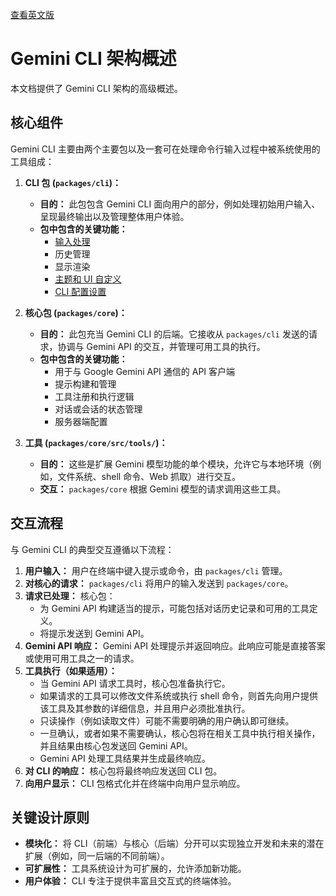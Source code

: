 [查看英文版](https://github.com/google-gemini/gemini-cli/blob/main/docs/architecture.md)

# Gemini CLI 架构概述

本文档提供了 Gemini CLI 架构的高级概述。

## 核心组件

Gemini CLI 主要由两个主要包以及一套可在处理命令行输入过程中被系统使用的工具组成：

1.  **CLI 包 (`packages/cli`)：**
    - **目的：** 此包包含 Gemini CLI 面向用户的部分，例如处理初始用户输入、呈现最终输出以及管理整体用户体验。
    - **包中包含的关键功能：**
      - [输入处理](./cli/commands.md)
      - 历史管理
      - 显示渲染
      - [主题和 UI 自定义](./cli/themes.md)
      - [CLI 配置设置](./cli/configuration.md)

2.  **核心包 (`packages/core`)：**
    - **目的：** 此包充当 Gemini CLI 的后端。它接收从 `packages/cli` 发送的请求，协调与 Gemini API 的交互，并管理可用工具的执行。
    - **包中包含的关键功能：**
      - 用于与 Google Gemini API 通信的 API 客户端
      - 提示构建和管理
      - 工具注册和执行逻辑
      - 对话或会话的状态管理
      - 服务器端配置

3.  **工具 (`packages/core/src/tools/`)：**
    - **目的：** 这些是扩展 Gemini 模型功能的单个模块，允许它与本地环境（例如，文件系统、shell 命令、Web 抓取）进行交互。
    - **交互：** `packages/core` 根据 Gemini 模型的请求调用这些工具。

## 交互流程

与 Gemini CLI 的典型交互遵循以下流程：

1.  **用户输入：** 用户在终端中键入提示或命令，由 `packages/cli` 管理。
2.  **对核心的请求：** `packages/cli` 将用户的输入发送到 `packages/core`。
3.  **请求已处理：** 核心包：
    - 为 Gemini API 构建适当的提示，可能包括对话历史记录和可用的工具定义。
    - 将提示发送到 Gemini API。
4.  **Gemini API 响应：** Gemini API 处理提示并返回响应。此响应可能是直接答案或使用可用工具之一的请求。
5.  **工具执行（如果适用）：**
    - 当 Gemini API 请求工具时，核心包准备执行它。
    - 如果请求的工具可以修改文件系统或执行 shell 命令，则首先向用户提供该工具及其参数的详细信息，并且用户必须批准执行。
    - 只读操作（例如读取文件）可能不需要明确的用户确认即可继续。
    - 一旦确认，或者如果不需要确认，核心包将在相关工具中执行相关操作，并且结果由核心包发送回 Gemini API。
    - Gemini API 处理工具结果并生成最终响应。
6.  **对 CLI 的响应：** 核心包将最终响应发送回 CLI 包。
7.  **向用户显示：** CLI 包格式化并在终端中向用户显示响应。

## 关键设计原则

- **模块化：** 将 CLI（前端）与核心（后端）分开可以实现独立开发和未来的潜在扩展（例如，同一后端的不同前端）。
- **可扩展性：** 工具系统设计为可扩展的，允许添加新功能。
- **用户体验：** CLI 专注于提供丰富且交互式的终端体验。